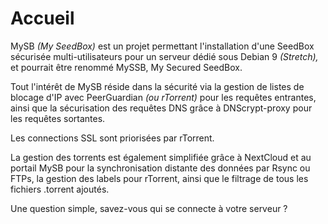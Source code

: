 # Accueil

MySB _\(My SeedBox\)_ est un projet permettant l'installation d'une SeedBox sécurisée multi-utilisateurs pour un serveur dédié sous Debian 9 _\(Stretch\),_ et pourrait être renommé MySSB, My Secured SeedBox.

Tout l'intérêt de MySB réside dans la sécurité via la gestion de listes de blocage d'IP avec PeerGuardian _\(ou rTorrent\)_ pour les requêtes entrantes, ainsi que la sécurisation des requêtes DNS grâce à DNScrypt-proxy pour les requêtes sortantes.

Les connections SSL sont priorisées par rTorrent.

La gestion des torrents est également simplifiée grâce à NextCloud et au portail MySB pour la synchronisation distante des données par Rsync ou FTPs, la gestion des labels pour rTorrent, ainsi que le filtrage de tous les fichiers .torrent ajoutés.

Une question simple, savez-vous qui se connecte à votre serveur ?

